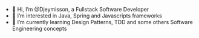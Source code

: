 - 👋 Hi, I’m @Djeymisson, a Fullstack Software Developer
- 👀 I’m interested in Java, Spring and Javascripts frameworks
- 🌱 I’m currently learning Design Patterns, TDD and some others Software Engineering concepts

<!---
Djeymisson/Djeymisson is a ✨ special ✨ repository because its `README.md` (this file) appears on your GitHub profile.
You can click the Preview link to take a look at your changes.
--->

